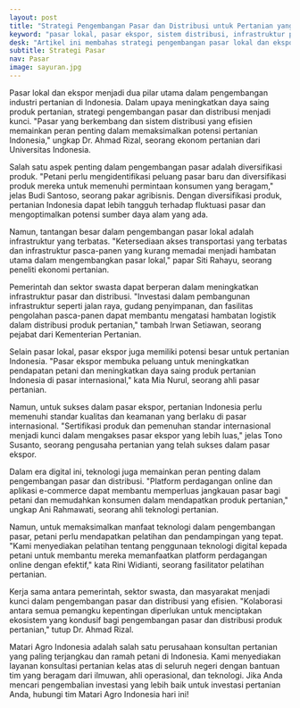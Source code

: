 ```yaml
---
layout: post
title: "Strategi Pengembangan Pasar dan Distribusi untuk Pertanian yang Berdaya Saing"
keyword: "pasar lokal, pasar ekspor, sistem distribusi, infrastruktur pasar, diversifikasi produk"
desk: "Artikel ini membahas strategi pengembangan pasar lokal dan ekspor serta sistem distribusi efisien untuk memaksimalkan potensi produk pertanian Indonesia"
subtitle: Strategi Pasar
nav: Pasar
image: sayuran.jpg
---
```


Pasar lokal dan ekspor menjadi dua pilar utama dalam pengembangan industri pertanian di Indonesia. Dalam upaya meningkatkan daya saing produk pertanian, strategi pengembangan pasar dan distribusi menjadi kunci. "Pasar yang berkembang dan sistem distribusi yang efisien memainkan peran penting dalam memaksimalkan potensi pertanian Indonesia," ungkap Dr. Ahmad Rizal, seorang ekonom pertanian dari Universitas Indonesia.

Salah satu aspek penting dalam pengembangan pasar adalah diversifikasi produk. "Petani perlu mengidentifikasi peluang pasar baru dan diversifikasi produk mereka untuk memenuhi permintaan konsumen yang beragam," jelas Budi Santoso, seorang pakar agribisnis. Dengan diversifikasi produk, pertanian Indonesia dapat lebih tangguh terhadap fluktuasi pasar dan mengoptimalkan potensi sumber daya alam yang ada.

Namun, tantangan besar dalam pengembangan pasar lokal adalah infrastruktur yang terbatas. "Ketersediaan akses transportasi yang terbatas dan infrastruktur pasca-panen yang kurang memadai menjadi hambatan utama dalam mengembangkan pasar lokal," papar Siti Rahayu, seorang peneliti ekonomi pertanian.

Pemerintah dan sektor swasta dapat berperan dalam meningkatkan infrastruktur pasar dan distribusi. "Investasi dalam pembangunan infrastruktur seperti jalan raya, gudang penyimpanan, dan fasilitas pengolahan pasca-panen dapat membantu mengatasi hambatan logistik dalam distribusi produk pertanian," tambah Irwan Setiawan, seorang pejabat dari Kementerian Pertanian.

Selain pasar lokal, pasar ekspor juga memiliki potensi besar untuk pertanian Indonesia. "Pasar ekspor membuka peluang untuk meningkatkan pendapatan petani dan meningkatkan daya saing produk pertanian Indonesia di pasar internasional," kata Mia Nurul, seorang ahli pasar pertanian.

Namun, untuk sukses dalam pasar ekspor, pertanian Indonesia perlu memenuhi standar kualitas dan keamanan yang berlaku di pasar internasional. "Sertifikasi produk dan pemenuhan standar internasional menjadi kunci dalam mengakses pasar ekspor yang lebih luas," jelas Tono Susanto, seorang pengusaha pertanian yang telah sukses dalam pasar ekspor.

Dalam era digital ini, teknologi juga memainkan peran penting dalam pengembangan pasar dan distribusi. "Platform perdagangan online dan aplikasi e-commerce dapat membantu memperluas jangkauan pasar bagi petani dan memudahkan konsumen dalam mendapatkan produk pertanian," ungkap Ani Rahmawati, seorang ahli teknologi pertanian.

Namun, untuk memaksimalkan manfaat teknologi dalam pengembangan pasar, petani perlu mendapatkan pelatihan dan pendampingan yang tepat. "Kami menyediakan pelatihan tentang penggunaan teknologi digital kepada petani untuk membantu mereka memanfaatkan platform perdagangan online dengan efektif," kata Rini Widianti, seorang fasilitator pelatihan pertanian.

Kerja sama antara pemerintah, sektor swasta, dan masyarakat menjadi kunci dalam pengembangan pasar dan distribusi yang efisien. "Kolaborasi antara semua pemangku kepentingan diperlukan untuk menciptakan ekosistem yang kondusif bagi pengembangan pasar dan distribusi produk pertanian," tutup Dr. Ahmad Rizal.

Matari Agro Indonesia adalah salah satu perusahaan konsultan pertanian yang paling terjangkau dan ramah petani di Indonesia. Kami menyediakan layanan konsultasi pertanian kelas atas di seluruh negeri dengan bantuan tim yang beragam dari ilmuwan, ahli operasional, dan teknologi. Jika Anda mencari pengembalian investasi yang lebih baik untuk investasi pertanian Anda, hubungi tim Matari Agro Indonesia hari ini!
